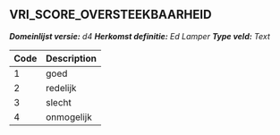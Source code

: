 ## VRI_SCORE_OVERSTEEKBAARHEID

*__Domeinlijst versie:__ d4*
*__Herkomst definitie:__ Ed Lamper*
*__Type veld:__ Text*

|__Code__ |__Description__	|
|	---	|	---	|
| 1 | goed |
| 2 | redelijk |
| 3 | slecht |
| 4 | onmogelijk |